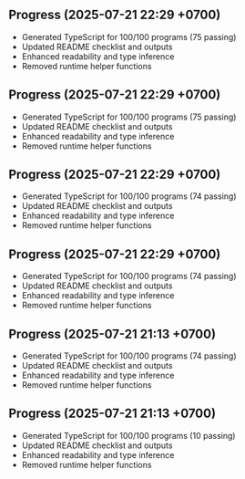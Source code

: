 ## Progress (2025-07-21 22:29 +0700)
- Generated TypeScript for 100/100 programs (75 passing)
- Updated README checklist and outputs
- Enhanced readability and type inference
- Removed runtime helper functions

## Progress (2025-07-21 22:29 +0700)
- Generated TypeScript for 100/100 programs (75 passing)
- Updated README checklist and outputs
- Enhanced readability and type inference
- Removed runtime helper functions
## Progress (2025-07-21 22:29 +0700)
- Generated TypeScript for 100/100 programs (74 passing)
- Updated README checklist and outputs
- Enhanced readability and type inference
- Removed runtime helper functions
## Progress (2025-07-21 22:29 +0700)
- Generated TypeScript for 100/100 programs (74 passing)
- Updated README checklist and outputs
- Enhanced readability and type inference
- Removed runtime helper functions
## Progress (2025-07-21 21:13 +0700)
- Generated TypeScript for 100/100 programs (74 passing)
- Updated README checklist and outputs
- Enhanced readability and type inference
- Removed runtime helper functions
## Progress (2025-07-21 21:13 +0700)
- Generated TypeScript for 100/100 programs (10 passing)
- Updated README checklist and outputs
- Enhanced readability and type inference
- Removed runtime helper functions
